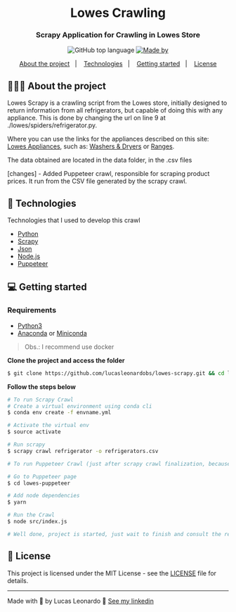 <h1 align="center">
  Lowes Crawling
</h1>

<h3 align="center">
  Scrapy Application for Crawling in Lowes Store
</h3>


<p align="center">
  <img alt="GitHub top language" src="https://img.shields.io/github/languages/top/lucasleonardobs/lowes-scrapy">

  <a href="https://www.linkedin.com/in/lucasleonardobs/">
    <img alt="Made by" src="https://img.shields.io/badge/made%20by-Lucas%20Leonardo-gree">
  </a>
</p>

<p align="center">
  <a href="#-about-the-project">About the project</a>&nbsp;&nbsp;&nbsp;|&nbsp;&nbsp;&nbsp;
  <a href="#-technologies">Technologies</a>&nbsp;&nbsp;&nbsp;|&nbsp;&nbsp;&nbsp;
  <a href="#-getting-started">Getting started</a>&nbsp;&nbsp;&nbsp;|&nbsp;&nbsp;&nbsp;
  <a href="#-license">License</a>
</p>

## 👨🏻‍💻 About the project

<p>
Lowes Scrapy is a crawling script from the Lowes store, initially designed to return information from all refrigerators, but capable of doing this with any appliance. This is done by changing the url on line 9 at ./lowes/spiders/refrigerator.py.

Where you can use the links for the appliances described on this site: [Lowes Appliances](https://www.lowes.com/c/Appliances?int_cmp=Homepage:A2:MajorAppliances:Other:PC_Appliances), such as: [Washers & Dryers](https://www.lowes.com/c/Washers-dryers-Appliances) or [Ranges](https://www.lowes.com/c/Ranges-Appliances).

The data obtained are located in the data folder, in the .csv files

[changes] - Added Puppeteer crawl, responsible for scraping product prices. It run from the CSV file generated by the scrapy crawl.
</p>

## 🚀 Technologies

Technologies that I used to develop this crawl

- [Python](https://www.python.org/)
- [Scrapy](https://scrapy.org/)
- [Json](https://docs.python.org/3/library/json.html)
- [Node.js](https://nodejs.org/en/)
- [Puppeteer](https://pptr.dev)

## 💻 Getting started
### Requirements

- [Python3](https://www.python.org/)
- [Anaconda](https://classic.yarnpkg.com/) or [Miniconda](https://docs.conda.io/en/latest/miniconda.html)

> Obs.: I recommend use docker

**Clone the project and access the folder**

```bash
$ git clone https://github.com/lucasleonardobs/lowes-scrapy.git && cd lowes-scrapy
```

**Follow the steps below**

```bash
# To run Scrapy Crawl
# Create a virtual environment using conda cli
$ conda env create -f envname.yml

# Activate the virtual env
$ source activate

# Run scrapy
$ scrapy crawl refrigerator -o refrigerators.csv

# To run Puppeteer Crawl (just after scrapy crawl finalization, because it uses the CSV file generated by Scrapy Crawl)

# Go to Puppeteer page
$ cd lowes-puppeteer

# Add node dependencies
$ yarn

# Run the Crawl
$ node src/index.js

# Well done, project is started, just wait to finish and consult the refrigerators.csv (and prices.csv, not work atually) file!
```


## 📝 License

This project is licensed under the MIT License - see the [LICENSE](LICENSE) file for details.

---

Made with 💜 by Lucas Leonardo 👋 [See my linkedin](https://www.linkedin.com/in/lucasleonardobs/)